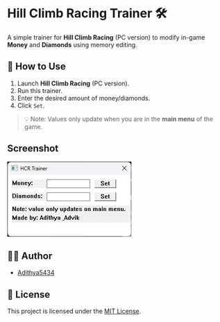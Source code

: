 # Hill Climb Racing Trainer 🛠️

A simple trainer for **Hill Climb Racing** (PC version) to modify in-game **Money** and **Diamonds** using memory editing.

## 🚀 How to Use
1. Launch **Hill Climb Racing** (PC version).
2. Run this trainer.
3. Enter the desired amount of money/diamonds.
4. Click `Set`.

> 💡 Note: Values only update when you are in the **main menu** of the game.

## Screenshot

![Trainer UI](screenshot.png)

## 👨‍💻 Author
- [Adithya5434](https://github.com/Adithya5434)

## 📜 License
This project is licensed under the [MIT License](LICENSE).
